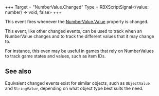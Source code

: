 +++
Target = "NumberValue.Changed"
Type = RBXScriptSignal<(value: number) => void, false>
+++

This event fires whenever the [NumberValue.Value](https://developer.roblox.com/api-reference/property/NumberValue/Value) property is changed.This event, like other changed events, can be used to track when an NumberValue changes and to track the different values that it may change to.For instance, this even may be useful in games that rely on NumberValues to track game states and values, such as item IDs.## See alsoEquivalent changed events exist for similar objects, such as `ObjectValue` and `StringValue`, depending on what object type best suits the need.